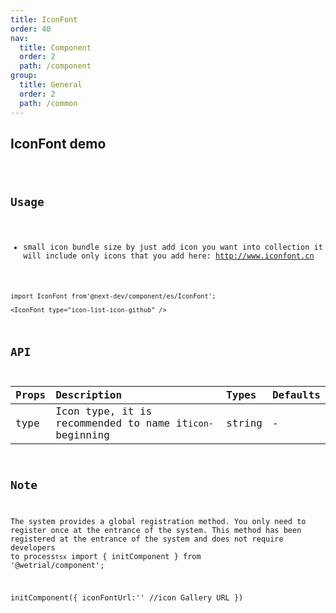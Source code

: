 ```yaml
---
title: IconFont
order: 40
nav:
  title: Component
  order: 2
  path: /component
group:
  title: General
  order: 2
  path: /common
---
```


## IconFont demo

<code src="../demos/icon-font/base.tsx" />

## Usage 

- small icon bundle size by just add icon you want into collection it will include only icons that you add here: http://www.iconfont.cn
  
```tsx |pure
import IconFont from'@next-dev/component/es/IconFont'; 

<IconFont type="icon-list-icon-github" />
```


## API

| Props | Description                                             | Types  | Defaults |
| :---- | :------------------------------------------------------ | :----- | :------- |
| type  | Icon type, it is recommended to name it`icon-`beginning | string | -        |

## Note

The system provides a global registration method. You only need to register once at the entrance of the system. This method has been registered at the entrance of the system and does not require developers to process`tsx` import { initComponent } from '@wetrial/component';

initComponent({ iconFontUrl:'' //icon Gallery URL })

```

```
